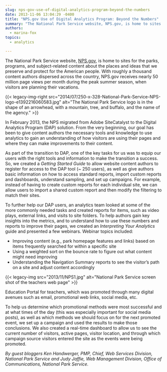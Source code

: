 ```yaml
---
slug: nps-gov-use-of-digital-analytics-program-beyond-the-numbers
date: 2013-11-06 13:04:29 -0400
title: "NPS.gov Use of Digital Analytics Program: Beyond the Numbers"
summary: "The National Park Service website, NPS.gov, is home to sites for the parks, programs, and subject-related content about the places and ideas that we preserve and protect for the American people."
authors:
  - marina-fox
topics:
  - analytics

---
```


The National Park Service website, [NPS.gov](http://www.nps.gov/), is home to sites for the parks, programs, and subject-related content about the places and ideas that we preserve and protect for the American people. With roughly a thousand content authors dispersed across the country, NPS.gov receives nearly 50 million page views per month during the peak summer season, when visitors are planning their vacations.

{{< legacy-img-right src="2014/07/250-x-328-National-Park-Service-NPS-logo-e1392216060583.jpg" alt="The National Park Service logo is in the shape of an arrowhead, with a mountain, tree, and buffalo, and the name of the agency." >}}

In February 2013, the NPS migrated from Adobe SiteCatalyst to the Digital Analytics Program (DAP) solution. From the very beginning, our goal has been to give content authors the necessary tools and knowledge to use analytics to gain an understanding of how visitors are using their pages and where they can make improvements to their content.

As part of the transition to DAP, one of the key tasks for us was to equip our users with the right tools and information to make the transition a success. So, we created a _Getting Started Guide_ to allow website content authors to register for access to the DAP tool (~ 250 users), as well as give authors basic information on how to access standard reports, import custom reports and dashboards, understand sampling, and set up campaigns. For example, instead of having to create custom reports for each individual site, we can allow users to import a shared custom report and then modify the filtering to match their sites.

To further help our DAP users, an analytics team looked at some of the more commonly needed tasks and created reports for items, such as video plays, external links, and visits to site folders. To help authors gain key insights into the metrics, and to understand how to use these numbers and reports to improve their pages, we created an _Interpreting Your Analytics_ guide and presented a few webinars. Webinar topics included:

  * Improving content (e.g., park homepage features and links) based on items frequently searched for within a specific site
  * Using a weighted sort on the bounce rate to figure out what content might need improving
  * Understanding the Navigation Summary reports to see the visitor’s path on a site and adjust content accordingly

{{< legacy-img src="2013/11/NPS1.jpg" alt="National Park Service screen shot of the teachers web page" >}}

Education Portal for teachers, which was promoted through many digital avenues such as email, promotional web links, social media, etc.

To help us determine which promotional methods were most successful and at what times of the day (this was especially important for social media posts), as well as which methods we should focus on for the next promoted event, we set up a campaign and used the results to make those conclusions. We also created a real-time dashboard to allow us to see the current number of visitors, active pages, visitor location, and through which campaign source visitors entered the site as the events were being promoted.

_By guest bloggers Ken Handwerger, PMP, Chief, Web Services Division, National Park Service and Judy Jaffie, Web Management Division, Office of Communications, National Park Service._
